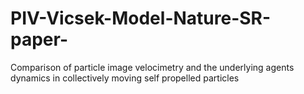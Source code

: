 # PIV-Vicsek-Model-Nature-SR-paper-
Comparison of particle image velocimetry and the underlying agents dynamics in collectively moving self propelled particles
